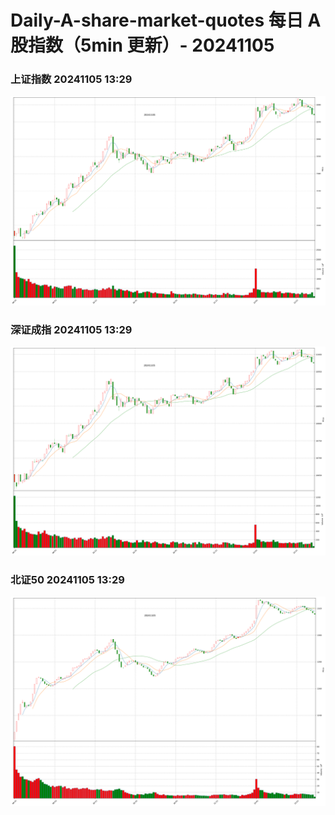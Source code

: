 
# Daily-A-share-market-quotes 每日 A 股指数（5min 更新）- 20241105

### 上证指数 20241105 13:29
![](./fig/2024/11/20241105-sh000001.png)

### 深证成指 20241105 13:29
![](./fig/2024/11/20241105-sz399001.png)

### 北证50 20241105 13:29
![](./fig/2024/11/20241105-bj899050.png)
